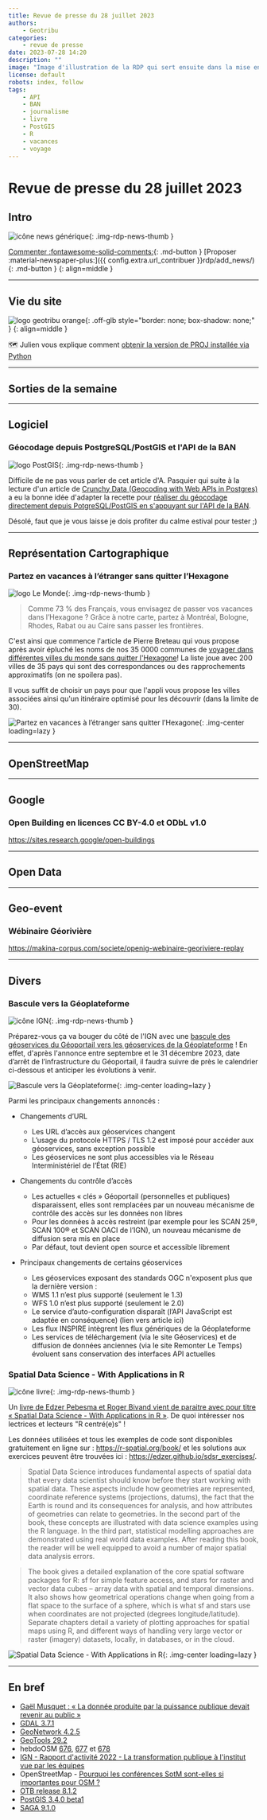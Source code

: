 ```yaml
---
title: Revue de presse du 28 juillet 2023
authors:
    - Geotribu
categories:
    - revue de presse
date: 2023-07-28 14:20
description: ""
image: "Image d'illustration de la RDP qui sert ensuite dans la mise en avant : réseaux sociaux, flux RSS... 400x800 en PNG"
license: default
robots: index, follow
tags:
    - API
    - BAN
    - journalisme
    - livre
    - PostGIS
    - R
    - vacances
    - voyage
---
```


# Revue de presse du 28 juillet 2023

## Intro

![icône news générique](https://cdn.geotribu.fr/img/internal/icons-rdp-news/news.png "icône news générique"){: .img-rdp-news-thumb }

[Commenter :fontawesome-solid-comments:](#__comments){: .md-button }
[Proposer :material-newspaper-plus:]({{ config.extra.url_contribuer }}rdp/add_news/){: .md-button }
{: align=middle }

----

## Vie du site

![logo geotribu orange](https://cdn.geotribu.fr/img/internal/charte/geotribu_logo_rectangle_384x80.png "logo geotribu orange"){: .off-glb style="border: none; box-shadow: none;" }
{: align=middle }

:world_map: Julien vous explique comment [obtenir la version de PROJ installée via Python](articles/2023/2023-07-25_python-obtenir-la-version-de-proj-avec-gdal-pyproj-binaire/)

----

## Sorties de la semaine

----

## Logiciel

### Géocodage depuis PostgreSQL/PostGIS et l'API de la BAN

![logo PostGIS](https://cdn.geotribu.fr/img/logos-icones/logiciels_librairies/postgis.jpg "logo PostGIS"){: .img-rdp-news-thumb }

Difficile de ne pas vous parler de cet article d'A. Pasquier qui suite à la lecture d'un article de [Crunchy Data (Geocoding with Web APIs in Postgres)](https://www.crunchydata.com/blog/geocoding-with-web-apis-in-postgres) a eu la bonne idée d'adapter la recette pour [réaliser du géocodage directement depuis PotgreSQL/PostGIS en s'appuyant sur l'API de la BAN](https://pasq.fr/geocodage-directement-dans-postgis).

Désolé, faut que je vous laisse je dois profiter du calme estival pour tester ;)

----

## Représentation Cartographique

### Partez en vacances à l’étranger sans quitter l’Hexagone

![logo Le Monde](https://cdn.geotribu.fr/img/logos-icones/divers/lemonde.jpg "logo Le Monde"){: .img-rdp-news-thumb }

> Comme 73 % des Français, vous envisagez de passer vos vacances dans l’Hexagone ? Grâce à notre carte, partez à Montréal, Bologne, Rhodes, Rabat ou au Caire sans passer les frontières.

C'est ainsi que commence l'article de Pierre Breteau qui vous propose après avoir épluché les noms de nos 35 0000 communes
de [voyager dans différentes villes du monde sans quitter l'Hexagone](https://www.lemonde.fr/les-decodeurs/article/2023/07/10/partez-en-vacances-a-l-etranger-sans-quitter-l-hexagone-avec-notre-carte-des-villes-homonymes_6181306_4355770.html)! La liste joue avec 200 villes de 35 pays qui sont des correspondances ou des rapprochements approximatifs (on ne spoilera pas).

Il vous suffit de choisir un pays pour que l'appli vous propose les villes associées ainsi qu'un itinéraire optimisé pour les découvrir (dans la limite de 30).

![Partez en vacances à l’étranger sans quitter l’Hexagone](https://cdn.geotribu.fr/img/articles-blog-rdp/capture-ecran/le_monde_vacances_etranger.png){: .img-center loading=lazy }

----

## OpenStreetMap

----

## Google

### Open Building en licences CC BY-4.0 et ODbL v1.0

<https://sites.research.google/open-buildings>

----

## Open Data

----

## Geo-event

### Wébinaire Géorivière

<https://makina-corpus.com/societe/openig-webinaire-georiviere-replay>

----

## Divers

### Bascule vers la Géoplateforme

![icône IGN](https://cdn.geotribu.fr/img/logos-icones/entreprises_association/ign.png "IGN"){: .img-rdp-news-thumb }

Préparez-vous ça va bouger du côté de l'IGN avec une [bascule des géoservices du Géoportail vers les géoservices de la Géoplateforme](https://geoservices.ign.fr/bascule-vers-la-geoplateforme) ! En effet, d'après l'annonce entre septembre et le 31 décembre 2023, date d’arrêt de l’infrastructure du Géoportail, il faudra suivre de près le calendrier ci-dessous et anticiper les évolutions à venir.

![Bascule vers la Géoplateforme](https://cdn.geotribu.fr/img/articles-blog-rdp/capture-ecran/ign_planningbascule_v16_0.png){: .img-center loading=lazy }

Parmi les principaux changements annoncés :

- Changements d’URL
    - Les URL d’accès aux géoservices changent
    - L’usage du protocole HTTPS / TLS 1.2 est imposé pour accéder aux géoservices, sans exception possible
    - Les géoservices ne sont plus accessibles via le Réseau Interministériel de l’État (RIE)

- Changements du contrôle d’accès
    - Les actuelles « clés » Géoportail (personnelles et publiques) disparaissent, elles sont remplacées par un nouveau mécanisme de contrôle des accès sur les données non libres
    - Pour les données à accès restreint (par exemple pour les SCAN 25®, SCAN 100® et SCAN OACI de l’IGN), un nouveau mécanisme de diffusion sera mis en place
    - Par défaut, tout devient open source et accessible librement

- Principaux changements de certains géoservices
    - Les géoservices exposant des standards OGC n'exposent plus que la dernière version :
    - WMS 1.1 n’est plus supporté (seulement le 1.3)
    - WFS 1.0 n’est plus supporté (seulement le 2.0)
    - Le service d’auto-configuration disparaît (l’API JavaScript est adaptée en conséquence) (lien vers article ici)
    - Les flux INSPIRE intègrent les flux génériques de la Géoplateforme
    - Les services de téléchargement (via le site Géoservices) et de diffusion de données anciennes (via le site Remonter Le Temps) évoluent sans conservation des interfaces API actuelles

### Spatial Data Science - With Applications in R

![icône livre](https://cdn.geotribu.fr/img/logos-icones/divers/livre.png "Logo livre"){: .img-rdp-news-thumb }

Un [livre de Edzer Pebesma et Roger Bivand vient de paraitre avec pour titre « Spatial Data Science - With Applications in R »](https://r-spatial.org/book/). De quoi intéresser nos lectrices et lecteurs "R centré(e)s" !

Les données utilisées et tous les exemples de code sont disponibles gratuitement en ligne sur : <https://r-spatial.org/book/> et les solutions aux exercices peuvent être trouvées ici : <https://edzer.github.io/sdsr_exercises/>.

> Spatial Data Science introduces fundamental aspects of spatial data that every data scientist should know before they start working with spatial data. These aspects include how geometries are represented, coordinate reference systems (projections, datums), the fact that the Earth is round and its consequences for analysis, and how attributes of geometries can relate to geometries. In the second part of the book, these concepts are illustrated with data science examples using the R language. In the third part, statistical modelling approaches are demonstrated using real world data examples. After reading this book, the reader will be well equipped to avoid a number of major spatial data analysis errors.

> The book gives a detailed explanation of the core spatial software packages for R: sf for simple feature access, and stars for raster and vector data cubes – array data with spatial and temporal dimensions. It also shows how geometrical operations change when going from a flat space to the surface of a sphere, which is what sf and stars use when coordinates are not projected (degrees longitude/latitude). Separate chapters detail a variety of plotting approaches for spatial maps using R, and different ways of handling very large vector or raster (imagery) datasets, locally, in databases, or in the cloud.

![Spatial Data Science - With Applications in R](https://cdn.geotribu.fr/img/articles-blog-rdp/livres/spatial_data_science.jpg){: .img-center loading=lazy }

----

## En bref

- [Gaël Musquet : « La donnée produite par la puissance publique devait revenir au public »](https://www.urbanisme.fr/invite/gael-musquet-la-donnee-produite-par-la-puissance-publique-devait-revenir-au-public/)
- [GDAL 3.7.1](https://lists.osgeo.org/pipermail/gdal-dev/2023-July/057455.html)
- [GeoNetwork 4.2.5](https://geonetwork-opensource.org/news.html#geonetwork-opensource-v4-2-5-released)
- [GeoTools 29.2](http://geotoolsnews.blogspot.com/2023/07/geotools-292-released.html)
- hebdoOSM [676](https://weeklyosm.eu/fr/archives/16583), [677](https://weeklyosm.eu/fr/archives/16591) et [678](https://weeklyosm.eu/fr/archives/16605)
- [IGN - Rapport d'activité 2022 - La transformation publique à l'institut vue par les équipes](https://www.ign.fr/sites/default/files/2023-07/AC230034-RA-2022-BD-WEB-Planche.pdf)
- OpenStreetMap - [Pourquoi les conférences SotM sont-elles si importantes pour OSM ?](https://blog.openstreetmap.org/2023/07/07/why-state-of-the-map-conferences-are-so-important-to-osm/)
- [OTB release 8.1.2](https://www.orfeo-toolbox.org/otb-release-8-1-2/)
- [PostGIS 3.4.0 beta1](https://postgis.net/2023/07/PostGIS-3.4.0beta1/)
- [SAGA 9.1.0](https://sourceforge.net/p/saga-gis/news/2023/07/saga-910-released/)
